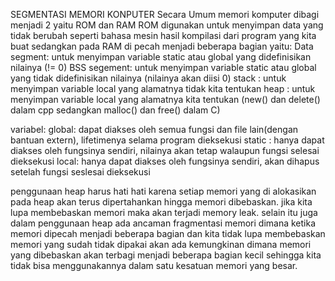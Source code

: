SEGMENTASI MEMORI KONPUTER
Secara Umum memori komputer dibagi menjadi 2 yaitu ROM dan RAM
ROM digunakan untuk menyimpan data yang tidak berubah seperti bahasa mesin hasil kompilasi dari program yang kita buat
sedangkan pada RAM di pecah menjadi beberapa bagian yaitu:
Data segment: untuk menyimpan variable static atau global yang didefinisikan nilainya (!= 0)
BSS segement: untuk menyimpan variable static atau global yang tidak didefinisikan nilainya (nilainya akan diisi 0)
stack : untuk menyimpan variable local yang alamatnya tidak kita tentukan
heap : untuk menyimpan variable local yang alamatnya kita tentukan (new() dan delete() dalam cpp sedangkan malloc() dan free() dalam C)

variabel:
global: dapat diakses oleh semua fungsi dan file lain(dengan bantuan extern), lifetimenya selama program dieksekusi
static : hanya dapat diakses oleh fungsinya sendiri, nilainya akan tetap walaupun fungsi selesai dieksekusi
local: hanya dapat diakses oleh fungsinya sendiri, akan dihapus setelah fungsi seslesai dieksekusi

penggunaan heap harus hati hati karena setiap memori yang di alokasikan pada heap akan terus dipertahankan hingga memori dibebaskan. jika kita lupa membebaskan memori maka akan terjadi memory leak. selain itu juga dalam penggunaan heap ada ancaman fragmentasi memori dimana ketika memori dipecah menjadi beberapa bagian dan kita tidak lupa membebaskan memori yang sudah tidak dipakai akan ada kemungkinan dimana memori yang dibebaskan akan terbagi menjadi beberapa bagian kecil sehingga kita tidak bisa menggunakannya dalam satu kesatuan memori yang besar.
